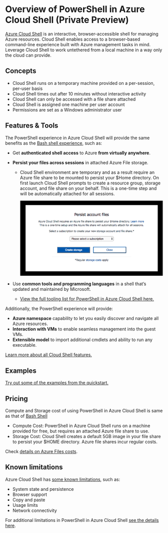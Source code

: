 # Overview of PowerShell in Azure Cloud Shell (Private Preview)

[Azure Cloud Shell](https://docs.microsoft.com/en-us/azure/cloud-shell/overview) is an interactive, browser-accessible shell for managing Azure resources.
Cloud Shell enables access to a browser-based command-line experience built with Azure management tasks in mind.
Leverage Cloud Shell to work untethered from a local machine in a way only the cloud can provide.

## Concepts

- Cloud Shell runs on a temporary machine provided on a per-session, per-user basis
- Cloud Shell times out after 10 minutes without interactive activity
- Cloud Shell can only be accessed with a file share attached
- Cloud Shell is assigned one machine per user account
- Permissions are set as a Windows administrator user

## Features & Tools

The PowerShell experience in Azure Cloud Shell will provide the same benefits as the [Bash shell experience](https://docs.microsoft.com/azure/cloud-shell/features), such as:

- Get **authenticated shell access** to Azure **from virtually anywhere**.

- **Persist your files across sessions** in attached Azure File storage.
    - Cloud Shell environment are temporary and as a result require an Azure file share to be mounted to persist your $Home directory.
    On first launch Cloud Shell prompts to create a resource group, storage account, and file share on your behalf.
    This is a one-time step and will be automatically attached for all sessions.

        ![](media/storage-prompt.png)

- Use **common tools and programming languages** in a shell that’s updated and maintained by Microsoft.
    - [View the full tooling list for PowerShell in Azure Cloud Shell here.](features.md#tools)

Additionally, the PowerShell experience will provide:

- **Azure namespace** capability to let you easily discover and navigate all Azure resources.
- **Interaction with VMs** to enable seamless management into the guest VMs.
- **Extensible model** to import additional cmdlets and ability to run any executable.

[Learn more about all Cloud Shell features.](features.md)

## Examples

[Try out some of the examples from the quickstart.](quickstart.md)

## Pricing

Compute and Storage cost of using PowerShell in Azure Cloud Shell is same as that of [Bash Shell](https://docs.microsoft.com/azure/cloud-shell/pricing)

- Compute Cost: PowerShell in Azure Cloud Shell runs on a machine provided for free, but requires an attached Azure file share to use.
- Storage Cost: Cloud Shell creates a default 5GB image in your file share to persist your $HOME directory. Azure file shares incur regular costs.

Check [details on Azure Files costs](https://azure.microsoft.com/pricing/details/storage/files/).

## Known limitations

Azure Cloud Shell has [some known limitations](https://docs.microsoft.com/azure/cloud-shell/limitations), such as:

- System state and persistence
- Browser support
- Copy and paste
- Usage limits
- Network connectivity

For additional limitations in PowerShell in Azure Cloud Shell [see the details here](limitations.md).
